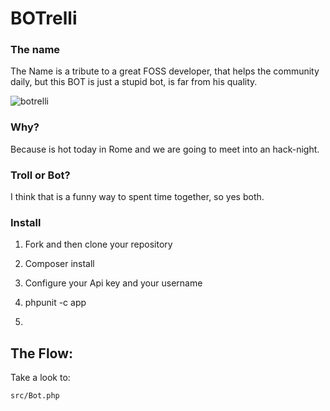 BOTrelli
========

### The name

The Name is a tribute to a great FOSS developer, that helps the community daily,
but this BOT is just a stupid bot, is far from his quality.

![botrelli](https://puppetlabs.com/sites/default/files/tumblr_inline_mufk7mU38k1raprkq_0.gif)


### Why?

Because is hot today in Rome and we are going to meet into an hack-night.

### Troll or Bot?

I think that is a funny way to spent time together, so yes both.

### Install

1) Fork and then clone your repository

2) Composer install

3) Configure your Api key and your username

4) phpunit -c app

5)


## The Flow:


Take a look to:

    src/Bot.php